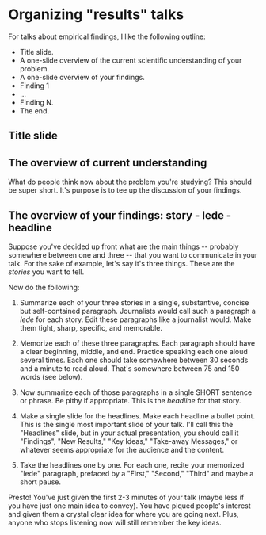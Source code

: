 # Organizing "results" talks 

For talks about empirical findings, I like the following outline:  
- Title slide.  
- A one-slide overview of the current scientific understanding of your problem.  
- A one-slide overview of your findings.  
- Finding 1
- ...
- Finding N.
- The end.  

## Title slide

  

## The overview of current understanding  

What do people think now about the problem you're studying?  This should be super short.  It's purpose is to tee up the discussion of your findings.  

## The overview of your findings: story - lede - headline

Suppose you've decided up front what are the main things -- probably somewhere between one and three -- that you want to communicate in your talk.  For the sake of example, let's say it's three things.  These are the _stories_ you want to tell.

Now do the following:

1) Summarize each of your three stories in a single, substantive, concise but self-contained paragraph.  Journalists would call such a paragraph a _lede_ for each story.  Edit these paragraphs like a journalist would.  Make them tight, sharp, specific, and memorable.  

2) Memorize each of these three paragraphs.  Each paragraph should have a clear beginning, middle, and end.  Practice speaking each one aloud several times.  Each one should take somewhere between 30 seconds and a minute to read aloud.  That's somewhere between 75 and 150 words (see below).  

3) Now summarize each of those paragraphs in a single SHORT sentence or phrase.  Be pithy if appropriate.  This is the _headline_ for that story.  

4) Make a single slide for the headlines.  Make each headline a bullet point.  This is the single most important slide of your talk.  I'll call this the "Headlines" slide, but in your actual presentation, you should call it "Findings", "New Results," "Key Ideas," "Take-away Messages," or whatever seems appropriate for the audience and the content.  

5) Take the headlines one by one.  For each one, recite your memorized "lede" paragraph, prefaced by a "First," "Second," "Third" and maybe a short pause.

Presto!  You've just given the first 2-3 minutes of your talk (maybe less if you have just one main idea to convey).  You have piqued people's interest and given them a crystal clear idea for where you are going next.  Plus, anyone who stops listening now will still remember the key ideas.  


